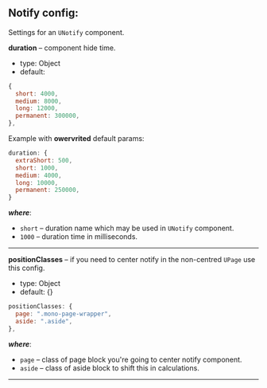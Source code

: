 ## Notify config:

Settings for an `UNotify` component.

**duration** – component hide time.
- type: Object
- default: 

``` javascript
{
  short: 4000,
  medium: 8000,
  long: 12000,
  permanent: 300000,
},
```

Example with **owervrited** default params:

``` javascript
duration: {
  extraShort: 500,
  short: 1000,
  medium: 4000,
  long: 10000,
  permanent: 250000,
}
```

***where***: 

- `short` – duration name which may be used in `UNotify` component.
- `1000` – duration time in milliseconds.

***

**positionClasses** – if you need to center notify in the non-centred `UPage` use this config.
- type: Object
- default: {}

``` javascript
positionClasses: {
  page: ".mono-page-wrapper",
  aside: ".aside",
},
```

***where***:

- `page` – class of page block you're going to center notify component.
- `aside` – class of aside block to shift this in calculations.

***
